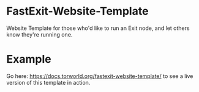 # FastExit-Website-Template
Website Template for those who'd like to run an Exit node, and let others know they're running one.

# Example
Go here: https://docs.torworld.org/fastexit-website-template/ to see a live version of this template in action.
